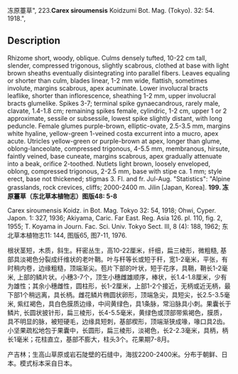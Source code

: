 冻原薹草",
223.**Carex siroumensis** Koidzumi Bot. Mag. (Tokyo). 32: 54. 1918.",

## Description
Rhizome short, woody, oblique. Culms densely tufted, 10-22 cm tall, slender, compressed trigonous, slightly scabrous, clothed at base with light brown sheaths eventually disintegrating into parallel fibers. Leaves equaling or shorter than culm, blades linear, 1-2 mm wide, flattish, sometimes involute, margins scabrous, apex acuminate. Lower involucral bracts leaflike, shorter than inflorescence, sheathing 1-2 mm, upper involucral bracts glumelike. Spikes 3-7; terminal spike gynaecandrous, rarely male, clavate, 1.4-1.8 cm; remaining spikes female, cylindric, 1-2 cm, upper 1 or 2 approximate, sessile or subsessile, lowest spike slightly distant, with long peduncle. Female glumes purple-brown, elliptic-ovate, 2.5-3.5 mm, margins white hyaline, yellow-green 1-veined costa excurrent into a mucro, apex acute. Utricles yellow-green or purple-brown at apex, longer than glume, oblong-lanceolate, compressed trigonous, 4-5.5 mm, membranous, hirsute, faintly veined, base cuneate, margins scabrous, apex gradually attenuate into a beak, orifice 2-toothed. Nutlets light brown, loosely enveloped, oblong, compressed trigonous, 2-2.5 mm, base with stipe ca. 1 mm; style erect, base not thickened; stigmas 3. Fl. and fr. Jul-Aug.
  "Statistics": "Alpine grasslands, rock crevices, cliffs; 2000-2400 m. Jilin [Japan, Korea].
**199. 冻原薹草（东北草本植物志）图版48: 5-8**

Carex siroumensis Koidz. in Bot. Mag. Tokyo 32: 54, 1918; Ohwi, Cyper. Japon. 1: 327, 1936; Akiyama, Caric. Far East. Reg. Asia 126. pl. 110, fig. 2, 1955; T. Koyama in Journ. Fac. Sci. Univ. Tokyo Sect. III, 8 (4): 188, 1962; 东北草本植物志11: 144, 图版65, 图7-11, 1976.

根状茎短，木质，斜生。秆密丛生，高10-22厘米，纤细，扁三棱形，微粗糙, 基部具淡褐色分裂成纤维状的老叶鞘。叶与秆等长或短于秆，宽1-2毫米，平张，有时稍内卷，边缘粗糙，顶端渐尖。苞片下部的叶状，短于花序，具鞘，鞘长1-2毫米, 上部的鳞片状。小穗3-7个，顶生小穗雌雄顺序，棒状，长1.4-1.8厘米，少有为雄性；其余小穗雌性，圆柱形，长1-2厘米，上部1-2个接近，无柄或近无柄，最下部1个稍远离，具长柄。雌花鳞片椭圆状卵形，顶端急尖，具短尖，长2.5-3.5毫米, 紫红褐色，具白色膜质边缘，中间黄绿色，具1条脉，常沿脉具小刺。果囊长于鳞片, 长圆状披针形，扁三棱形，长4-5.5毫米，黄绿色或顶部带紫褐色，膜质，具不明显的脉，被短硬毛，边缘具短刺，基部楔形，顶端渐狭成喙，喙口具2齿。小坚果疏松地包于果囊中，长圆形，扁三棱形，淡褐色，长2-2.3毫米，具柄，柄长1毫米；花柱直立，基部不膨大，柱头3个。花果期7-8月。

产吉林；生高山草原或岩石陡壁的石缝中，海拔2200-2400米。分布于朝鲜、日本。模式标本采自日本。
